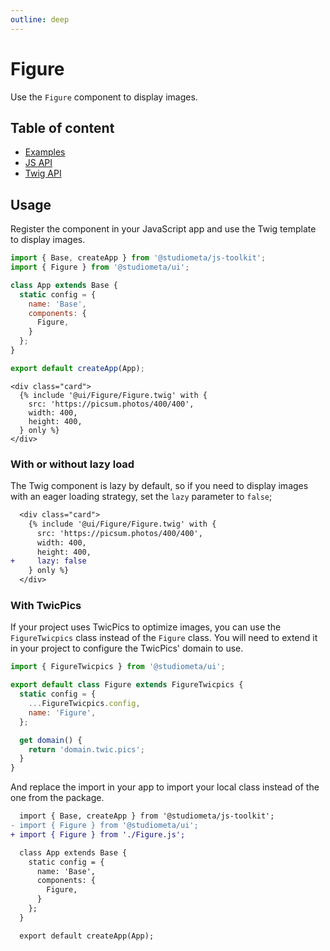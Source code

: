 ```yaml
---
outline: deep
---
```


# Figure <Badges :texts="badges" />

<script setup>
  import pkg from '@studiometa/ui/Figure/package.json';
  const badges = [`v${pkg.version}`, 'Twig', 'JS'];
</script>

Use the `Figure` component to display images.

## Table of content

- [Examples](./examples.html)
- [JS API](./js-api.html)
- [Twig API](./twig-api.html)

## Usage

Register the component in your JavaScript app and use the Twig template to display images.

```js {2,8}
import { Base, createApp } from '@studiometa/js-toolkit';
import { Figure } from '@studiometa/ui';

class App extends Base {
  static config = {
    name: 'Base',
    components: {
      Figure,
    }
  };
}

export default createApp(App);
```
```twig
<div class="card">
  {% include '@ui/Figure/Figure.twig' with {
    src: 'https://picsum.photos/400/400',
    width: 400,
    height: 400,
  } only %}
</div>
```

### With or without lazy load

The Twig component is lazy by default, so if you need to display images with an eager loading strategy, set the `lazy` parameter to `false`;

```diff
  <div class="card">
    {% include '@ui/Figure/Figure.twig' with {
      src: 'https://picsum.photos/400/400',
      width: 400,
      height: 400,
+     lazy: false
    } only %}
  </div>
```

### With TwicPics

If your project uses TwicPics to optimize images, you can use the `FigureTwicpics` class instead of the `Figure` class. You will need to extend it in your project to configure the TwicPics' domain to use.

```js
import { FigureTwicpics } from '@studiometa/ui';

export default class Figure extends FigureTwicpics {
  static config = {
    ...FigureTwicpics.config,
    name: 'Figure',
  };

  get domain() {
    return 'domain.twic.pics';
  }
}
```

And replace the import in your app to import your local class instead of the one from the package.

```diff
  import { Base, createApp } from '@studiometa/js-toolkit';
- import { Figure } from '@studiometa/ui';
+ import { Figure } from './Figure.js';

  class App extends Base {
    static config = {
      name: 'Base',
      components: {
        Figure,
      }
    };
  }

  export default createApp(App);
```
